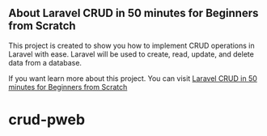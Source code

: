 ## About Laravel CRUD in 50 minutes for Beginners  from Scratch

This project is created to show you how to implement CRUD operations in Laravel with ease. Laravel will be used to create, read, update, and delete data from a database. 

If you want learn more about this project. You can visit [Laravel CRUD in 50 minutes for Beginners  from Scratch](https://youtu.be/_LA9QsgJ0bw) 



# crud-pweb
